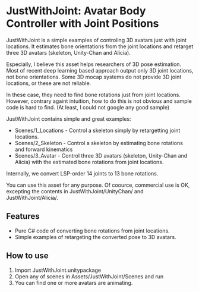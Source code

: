 # JustWithJoint: Avatar Body Controller with Joint Positions

JustWithJoint is a simple examples of controling 3D avatars just with joint locations.
It estimates bone orientations from the joint locations and retarget three 3D avatars (skeleton, Unity-Chan and Alicia).

Especially, I believe this asset helps researchers of 3D pose estimation.
Most of recent deep learning based approach output only 3D joint locations, not bone orientations.
Some 3D mocap systems do not provide 3D joint locations, or these are not reliable.

In these case, they need to find bone rotations just from joint locations.
However, contrary againt intuition, how to do this is not obvious and sample code is hard to find.
(At least, I could not google any good sample)

JustWithJoint contains simple and great examples:
- Scenes/1_Locations - Control a skeleton simply by retargetting joint locations.
- Scenes/2_Skeleton  - Control a skeleton by estimating bone rotations and forward kinematics
- Scenes/3_Avatar    - Control three 3D avatars (skeleton, Unity-Chan and Alicia) with the estimated bone rotations from joint locations.

Internally, we convert LSP-order 14 joints to 13 bone rotations.

You can use this asset for any purpose. Of coource, commercial use is OK, excepting the contents in JustWithJoint/UnityChan/ and JustWithJoint/Alicia/.


## Features
- Pure C# code of converting bone rotations from joint locations.
- Simple examples of retargeting the converted pose to 3D avatars.


## How to use

1. Import JustWithJoint.unitypackage
2. Open any of scenes in Assets/JustWithJoint/Scenes and run
3. You can find one or more avatars are animating.


